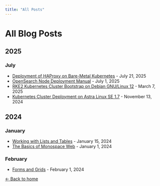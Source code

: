 ```yaml
---
title: "All Posts"
---
```


# All Blog Posts

## 2025

### July
- [Deployment of HAProxy on Bare-Metal Kubernetes](2025-07-21-setup-haproxy-ingress.html) - July 21, 2025
- [OpenSearch Node Deployment Manual](2025-07-01-opensearch-deployment.html) - July 1, 2025
- [RKE2 Kubernetes Cluster Bootstrap on Debian GNU/Linux 12](2025-03-07-rke2-kubernetes-deployment.html) - March 7, 2025
- [Kubernetes Cluster Deployment on Astra Linux SE 1.7](2024-11-13-kubernetes-deployment-astra-linux.html) - November 13, 2024

## 2024

### January
- [Working with Lists and Tables](2024-01-15-lists-and-tables.html) - January 15, 2024
- [The Basics of Monospace Web](2024-01-01-the-basics.html) - January 1, 2024

### February
- [Forms and Grids](2024-02-01-forms-and-grids.html) - February 1, 2024

[← Back to home](index.html)